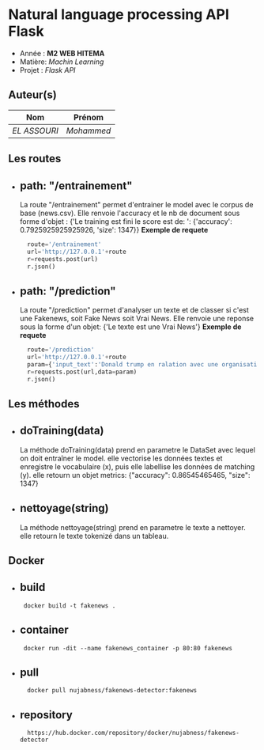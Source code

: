 # Natural language processing API Flask

- Année : **M2 WEB HITEMA**
- Matière: *Machin Learning*
- Projet : *Flask API*

## Auteur(s)

|Nom|Prénom|
|--|--|
*EL ASSOURI* | *Mohammed*|

## Les routes

- path: "/entrainement"
    -
    La route "/entrainement" permet d'entrainer le model avec le corpus de base (news.csv). 
    Elle renvoie l'accuracy et le nb de document sous forme d'objet : {'Le training est fini le score est de: ': {'accuracy': 0.7925925925925926, 'size': 1347}}
    **Exemple de requete**
    ```python
      route='/entrainement'
      url='http://127.0.0.1'+route
      r=requests.post(url)
      r.json()
    ``` 
- path: "/prediction"
    -
    La route "/prediction" permet d'analyser un texte et de classer si c'est une Fakenews, soit Fake News soit Vrai News.
    Elle renvoie une reponse sous la forme d'un objet: {'Le texte est une Vrai News'}
    **Exemple de requete**
    ```python
      route='/prediction'
      url='http://127.0.0.1'+route
      param={'input_text':'Donald trump en ralation avec une organisation de burger musulman' }
      r=requests.post(url,data=param)
      r.json()
    ```
## Les méthodes
- doTraining(data)
    -
    La méthode doTraining(data) prend en parametre le DataSet avec lequel on doit entraîner le model.
    elle vectorise les données textes et enregistre le vocabulaire (x), puis elle labellise les données de matching (y).
    elle retourn un objet metrics: {"accuracy": 0.86545465465, "size": 1347}
     
- nettoyage(string)
    -
    La méthode nettoyage(string) prend en parametre le texte a nettoyer.
    elle retourn le texte tokenizé dans un tableau.
    
## Docker
- build
    -
       docker build -t fakenews .

- container
    -
       docker run -dit --name fakenews_container -p 80:80 fakenews

- pull 
    -
        docker pull nujabness/fakenews-detector:fakenews

- repository
    -
        https://hub.docker.com/repository/docker/nujabness/fakenews-detector